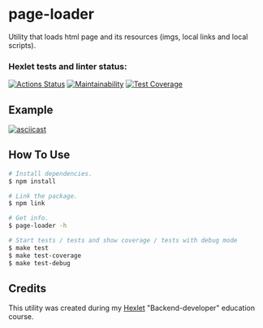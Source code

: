 # page-loader

Utility that loads html page and its resources (imgs, local links and local scripts).

### Hexlet tests and linter status:
[![Actions Status](https://github.com/denivladislav/backend-project-4/workflows/hexlet-check/badge.svg)](https://github.com/denivladislav/backend-project-4/actions)
[![Maintainability](https://api.codeclimate.com/v1/badges/d4533fd150dc1e1ff739/maintainability)](https://codeclimate.com/github/denivladislav/backend-project-4/maintainability)
[![Test Coverage](https://api.codeclimate.com/v1/badges/d4533fd150dc1e1ff739/test_coverage)](https://codeclimate.com/github/denivladislav/backend-project-4/test_coverage)

## Example
[![asciicast](https://asciinema.org/a/9Toen9srXy4fNIr2IVSFjBqZb.svg)](https://asciinema.org/a/9Toen9srXy4fNIr2IVSFjBqZb)

## How To Use
```bash
# Install dependencies.
$ npm install

# Link the package.
$ npm link

# Get info.
$ page-loader -h 

# Start tests / tests and show coverage / tests with debug mode
$ make test
$ make test-coverage
$ make test-debug
```

## Credits
This utility was created during my <a href="https://en.hexlet.io/pages/about">Hexlet</a> "Backend-developer" education course.
